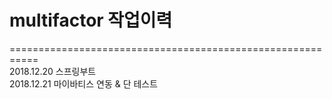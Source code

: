# multifactor 작업이력
===========================================================<br>
2018.12.20 스프링부트<br>
2018.12.21 마이바티스 연동 & 단 테스트<br>
